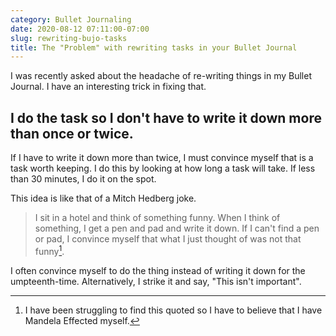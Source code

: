 ```yaml
---
category: Bullet Journaling
date: 2020-08-12 07:11:00-07:00
slug: rewriting-bujo-tasks
title: The "Problem" with rewriting tasks in your Bullet Journal
---
```


I was recently asked about the headache of re-writing things in my Bullet Journal. I have an interesting trick in fixing that. 

## I do the task so I don't have to write it down more than once or twice. 

If I have to write it down more than twice, I must convince myself that is a task worth keeping. I do this by looking at how long a task will take. If less than 30 minutes, I do it on the spot.

This idea is like that of a Mitch Hedberg joke.

> I sit in a hotel and think of something funny. When I think of something,  I get a pen and pad and write it down. If I can't find a pen or pad, I convince myself that what I just thought of was not that funny[^1]. 

I often convince myself to do the thing instead of writing it down for the umpteenth-time. Alternatively, I strike it and say, "This isn't important".

[^1]: I have been struggling to find this quoted so I have to believe that I have Mandela Effected myself.